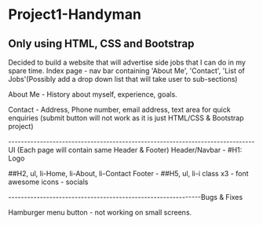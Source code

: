 # Project1-Handyman
Only using HTML, CSS and Bootstrap
-----------------------------------------------------------------------------

Decided to build a website that will advertise side jobs that I can do in my spare time.
Index page - nav bar containing 'About Me', 'Contact', 'List of Jobs'(Possibly add a drop down list that will take user to sub-sections)

About Me - History about myself, experience, goals.

Contact - Address, Phone number, email address, text area for quick enquiries (submit button will not work as it is just HTML/CSS & Bootstrap project)

------------------------------------------------------------------------------UI
(Each page will contain same Header & Footer)
Header/Navbar - #H1: Logo 

##H2, ul, li-Home, li-About, li-Contact
Footer - ##H5, ul, li-i class x3 - font awesome icons - socials 












-------------------------------------------------------------Bugs & Fixes

Hamburger menu button - not working on small screens. 